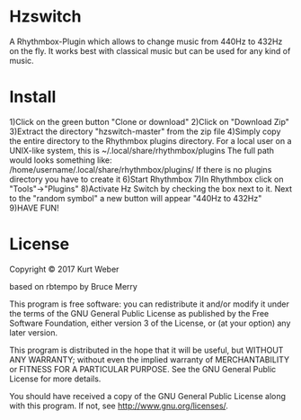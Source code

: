 # Hzswitch
A Rhythmbox-Plugin which allows to change music from 440Hz to 432Hz on the fly.
It works best with classical music but can be used for any kind of music.

# Install
1)Click on the green button "Clone or download"
2)Click on "Download Zip"
3)Extract the directory "hzswitch-master" from the zip file
4)Simply copy the entire directory to the Rhythmbox plugins directory. For a local user on a UNIX-like system, this is ~/.local/share/rhythmbox/plugins
The full path would looks something like:
/home/username/.local/share/rhythmbox/plugins/
If there is no plugins directory you have to create it
6)Start Rhythmbox
7)In Rhythmbox click on "Tools"->"Plugins"
8)Activate Hz Switch by checking the box next to it.
Next to the "random symbol" a new button will appear "440Hz to 432Hz"
9)HAVE FUN!

# License

Copyright © 2017 Kurt Weber

based on rbtempo by Bruce Merry

This program is free software: you can redistribute it and/or modify it under the terms of the GNU General Public License as published by the Free Software Foundation, either version 3 of the License, or (at your option) any later version.

This program is distributed in the hope that it will be useful, but WITHOUT ANY WARRANTY; without even the implied warranty of MERCHANTABILITY or FITNESS FOR A PARTICULAR PURPOSE. See the GNU General Public License for more details.

You should have received a copy of the GNU General Public License along with this program. If not, see http://www.gnu.org/licenses/.
